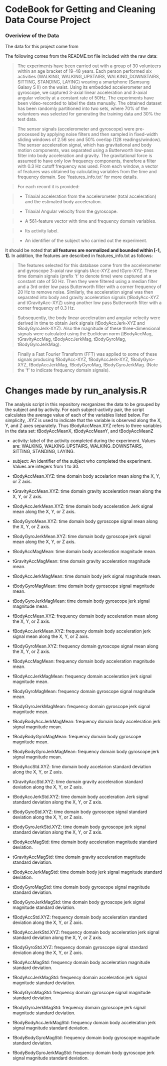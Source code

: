 # CodeBook for Getting and Cleaning Data Course Project

### Overiview of the Data
The data for this project come from 

The following comes from the README.txt file included with the raw data:

>The experiments have been carried out with a group of 30 volunteers within an age bracket of 19-48 years. Each person performed six activities (WALKING, WALKING_UPSTAIRS, WALKING_DOWNSTAIRS, SITTING, STANDING, LAYING) wearing a smartphone (Samsung Galaxy S II) on the waist. Using its embedded accelerometer and gyroscope, we captured 3-axial linear acceleration and 3-axial angular velocity at a constant rate of 50Hz. The experiments have been video-recorded to label the data manually. The obtained dataset has been randomly partitioned into two sets, where 70% of the volunteers was selected for generating the training data and 30% the test data. 

>The sensor signals (accelerometer and gyroscope) were pre-processed by applying noise filters and then sampled in fixed-width sliding windows of 2.56 sec and 50% overlap (128 readings/window). The sensor acceleration signal, which has gravitational and body motion components, was separated using a Butterworth low-pass filter into body acceleration and gravity. The gravitational force is assumed to have only low frequency components, therefore a filter with 0.3 Hz cutoff frequency was used. From each window, a vector of features was obtained by calculating variables from the time and frequency domain. See 'features_info.txt' for more details. 

>For each record it is provided:

>- Triaxial acceleration from the accelerometer (total acceleration) and the estimated body acceleration.

>- Triaxial Angular velocity from the gyroscope. 

>- A 561-feature vector with time and frequency domain variables. 

>- Its activity label. 

>- An identifier of the subject who carried out the experiment.

It should be noted that <b>all features are normalized and bounded within [-1, 1].</b> In addition, the features are described in features_info.txt as follows:

>The features selected for this database come from the accelerometer and gyroscope 3-axial raw signals tAcc-XYZ and tGyro-XYZ. These time domain signals (prefix 't' to denote time) were captured at a constant rate of 50 Hz. Then they were filtered using a median filter and a 3rd order low pass Butterworth filter with a corner frequency of 20 Hz to remove noise. Similarly, the acceleration signal was then separated into body and gravity acceleration signals (tBodyAcc-XYZ and tGravityAcc-XYZ) using another low pass Butterworth filter with a corner frequency of 0.3 Hz. 

>Subsequently, the body linear acceleration and angular velocity were derived in time to obtain Jerk signals (tBodyAccJerk-XYZ and tBodyGyroJerk-XYZ). Also the magnitude of these three-dimensional signals were calculated using the Euclidean norm (tBodyAccMag, tGravityAccMag, tBodyAccJerkMag, tBodyGyroMag, tBodyGyroJerkMag). 

>Finally a Fast Fourier Transform (FFT) was applied to some of these signals producing fBodyAcc-XYZ, fBodyAccJerk-XYZ, fBodyGyro-XYZ, fBodyAccJerkMag, fBodyGyroMag, fBodyGyroJerkMag. (Note the 'f' to indicate frequency domain signals). 

# Changes made by run_analysis.R
The analysis script in this repository reorganizes the data to be grouped by the subject 
and by activity. For each subject-activity pair, the script calculates the average value of
each of the variables listed below. For simplicity, .XYZ is used to indicate that the variable is observed along the X, Y, and Z axes separately. Thus tBodyAccMean.XYZ refers to three variables in the data set: tBodyAccMeanX, tBodyAccMeanY, and tBodyAccMeanZ

- activity: label of the activity completed during the experiment. Values are:
	WALKING, WALKING_UPSTAIRS, WALKING_DOWNSTAIRS, SITTING, STANDING, LAYING.

- subject: An identifier of the subject who completed the experiment. Values are integers from 1 to 30.

- tBodyAccMean.XYZ: time domain body accelarion mean along the X, Y, or Z axis.

- tGravityAccMean.XYZ: time domain gravity acceleration mean along the X, Y, or Z axis.

- tBodyAccJerkMean.XYZ: time domain body acceleration Jerk signal mean along the X, Y, or Z axis. 

- tBodyGyroMean.XYZ: time domain body gyroscope signal mean along the X, Y, or Z axis.

- tBodyGyroJerkMean.XYZ: time domain body gyroscope jerk signal mean along the X, Y, or Z axis.

- tBodyAccMagMean: time domain body acceleration magnitude mean.

- tGravityAccMagMean: time domain gravity acceleration magnitude mean.

- tBodyAccJerkMagMean: time domain body jerk signal magnitude mean.

- tBodyGyroMagMean: time domain body gyroscope signal magnitude mean.

- tBodyGyroJerkMagMean: time domain body gyroscope jerk signal magnitude mean.

- fBodyAccMean.XYZ: frequency domain body acceleration mean along the X, Y, or Z axis.

- fBodyAccJerkMean.XYZ: frequency domain body acceleration jerk signal mean along the X, Y, or Z axis.

- fBodyGyroMean.XYZ: frequency domain gyroscope signal mean along the X, Y, or Z axis.

- fBodyAccMagMean: frequency domain body acceleration magnitude mean.

- fBodyAccJerkMagMean: frequency domain acceleration jerk signal magnitude mean.

- fBodyGyroMagMean: frequency domain gyroscope signal magnitude mean.

- fBodyGyroJerkMagMean: frequency domain gyroscope jerk signal magnitude mean.

- fBodyBodyAccJerkMagMean: frequency domain body acceleration jerk signal magnitude mean.

- fBodyBodyGyroMagMean: frequency domain body gyroscope magnitude mean.

- fBodyBodyGyroJerkMagMean: frequency domain body gyroscope jerk signal magnitude mean.

- tBodyAccStd.XYZ: time domain body accelarion standard deviation along the X, Y, or Z axis.

- tGravityAccStd.XYZ: time domain gravity acceleration standard deviation along the X, Y, or Z axis.

- tBodyAccJerkStd.XYZ: time domain body acceleration Jerk signal standard deviation along the X, Y, or Z axis. 

- tBodyGyroStd.XYZ: time domain body gyroscope signal standard deviation along the X, Y, or Z axis.

- tBodyGyroJerkStd.XYZ: time domain body gyroscope jerk signal standard deviation along the X, Y, or Z axis.

- tBodyAccMagStd: time domain body acceleration magnitude standard deviation.

- tGravityAccMagStd: time domain gravity acceleration magnitude standard deviation.

- tBodyAccJerkMagStd: time domain body jerk signal magnitude standard deviation.

- tBodyGyroMagStd: time domain body gyroscope signal magnitude standard deviation.

- tBodyGyroJerkMagStd: time domain body gyroscope jerk signal magnitude standard deviation.

- fBodyAccStd.XYZ: frequency domain body acceleration standard deviation along the X, Y, or Z axis.

- fBodyAccJerkStd.XYZ: frequency domain body acceleration jerk signal standard deviation along the X, Y, or Z axis.

- fBodyGyroStd.XYZ: frequency domain gyroscope signal standard deviation along the X, Y, or Z axis.

- fBodyAccMagStd: frequency domain body acceleration magnitude standard deviation.

- fBodyAccJerkMagStd: frequency domain acceleration jerk signal magnitude standard deviation.

- fBodyGyroMagStd: frequency domain gyroscope signal magnitude standard deviation.

- fBodyGyroJerkMagStd: frequency domain gyroscope jerk signal magnitude standard deviation.

- fBodyBodyAccJerkMagStd: frequency domain body acceleration jerk signal magnitude standard deviation.

- fBodyBodyGyroMagStd: frequency domain body gyroscope magnitude standard deviation.

- fBodyBodyGyroJerkMagStd: frequency domain body gyroscope jerk signal magnitude standard deviation.